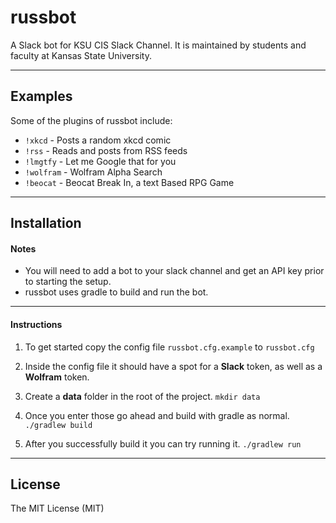 # russbot


A Slack bot for KSU CIS Slack Channel. It is maintained by students and faculty at Kansas State University.

---

## Examples

Some of the plugins of russbot include:
* `!xkcd` - Posts a random xkcd comic
* `!rss` - Reads and posts from RSS feeds
* `!lmgtfy` - Let me Google that for you
* `!wolfram` - Wolfram Alpha Search
* `!beocat` - Beocat Break In, a text Based RPG Game


---

## Installation

#### Notes
* You will need to add a bot to your slack channel and get an API key prior to starting the setup.
* russbot uses gradle to build and run the bot.

---

#### Instructions

1. To get started copy the config file `russbot.cfg.example` to `russbot.cfg`

2. Inside the config file it should have a spot for a **Slack** token, as well as a **Wolfram** token.

3. Create a **data** folder in the root of the project. `mkdir data`

3. Once you enter those go ahead and build with gradle as normal. `./gradlew build`

4. After you successfully build it you can try running it. `./gradlew run`


---

## License

The MIT License (MIT)
